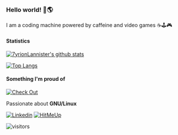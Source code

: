 ### Hello world! 👋🌎
I am a coding machine powered by caffeine and video games ☕🕹️🎮

#### Statistics
[![7yrionLannister's github stats](https://github-readme-stats.vercel.app/api?username=7yrionLannister&&show_icons=true&theme=dark)](https://github.com/anuraghazra/github-readme-stats)

[![Top Langs](https://github-readme-stats.vercel.app/api/top-langs/?username=7yrionLannister&theme=dark&layout=compact)](https://github.com/anuraghazra/github-readme-stats)
#### Something I'm proud of
[![Check Out](https://github-readme-stats.vercel.app/api/pin/?username=7yrionLannister&repo=pacman-game&theme=dark)](https://github.com/7yrionLannister/pacman-game)

Passionate about **GNU/Linux**

[![Linkedin](https://img.shields.io/badge/Linkedin-0072b1?style=for-the-badge&logo=Linkedin&logoColor=white)](https://www.linkedin.com/in/daniel-alejandro-fernandez-robles/)
[![HitMeUp](https://img.shields.io/badge/contact-0072c6?style=for-the-badge&logo=gmail&logoColor=white)](mailto:daniel.fernandez3@u.icesi.edu.co)

![visitors](https://visitor-badge.glitch.me/badge?page_id=7yrionLannister.7yrionLannister)

